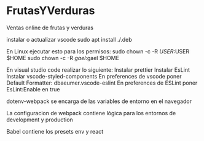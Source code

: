 # FrutasYVerduras

Ventas online de frutas y verduras

instalar o actualizar vscode
sudo apt install ./<file>.deb

En Linux ejecutar esto para los permisos:
sudo chown -c -R $USER:$USER \$HOME
sudo chown -c -R $gael:$gael \$HOME

En visual studio code realizar lo siguiente:
Instalar prettier
Instalar EsLint
Instalar vscode-styled-components
En preferences de vscode poner Default Formatter: dbaeumer.vscode-eslint
En preferences de ESLint poner EsLint:Enable en true

dotenv-webpack se encarga de las variables de entorno en el navegador

La configuracion de webpack contiene lógica para los entornos de development y production

Babel contiene los presets env y react
